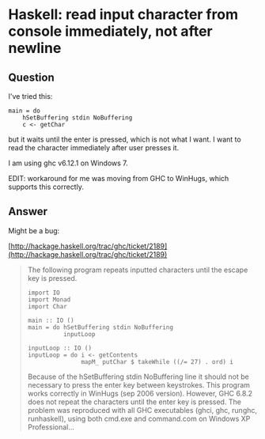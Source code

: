 
# Haskell: read input character from console immediately, not after newline

## Question
        
I've tried this:

    main = do
        hSetBuffering stdin NoBuffering 
        c <- getChar
    

but it waits until the enter is pressed, which is not what I want. I want to read the character immediately after user presses it.

I am using ghc v6.12.1 on Windows 7.

EDIT: workaround for me was moving from GHC to WinHugs, which supports this correctly.

## Answer
        
Might be a bug:

[http://hackage.haskell.org/trac/ghc/ticket/2189](http://hackage.haskell.org/trac/ghc/ticket/2189)

> The following program repeats inputted characters until the escape key is pressed.
> 
>     import IO
>     import Monad
>     import Char
>     
>     main :: IO ()
>     main = do hSetBuffering stdin NoBuffering
>               inputLoop
>     
>     inputLoop :: IO ()
>     inputLoop = do i <- getContents
>                    mapM_ putChar $ takeWhile ((/= 27) . ord) i
>     
> 
> Because of the hSetBuffering stdin NoBuffering line it should not be necessary to press the enter key between keystrokes. This program works correctly in WinHugs (sep 2006 version). However, GHC 6.8.2 does not repeat the characters until the enter key is pressed. The problem was reproduced with all GHC executables (ghci, ghc, runghc, runhaskell), using both cmd.exe and command.com on Windows XP Professional...
